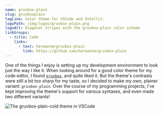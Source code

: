 ```yaml
---
name: gruvbox-plain
slug: gruvboxplain
tagLine: Color theme for VSCode and IntelliJ.
logoPath: /img/logos/gruvbox-plain.png
logoAlt: Diagonal stripes with the gruvbox-plain color scheme
linkGroups:
  - title: Code
    links:
      - text: hermannm/gruvbox-plain
        link: https://github.com/hermannm/gruvbox-plain
---
```


One of the things I enjoy is setting up my development environment to look just the way I like it.
When looking around for a good color theme for my code editor, I found
[`gruvbox`](https://github.com/morhetz/gruvbox#readme), and quite liked it. But the theme's
contrasts were still a bit too sharp for my taste, so I decided to make my own, plainer variant:
_`gruvbox-plain`_. Over the course of my programming projects, I've kept improving the theme's
support for various syntaxes, and even made two different variants!

![The gruvbox-plain-cold theme in VSCode](/img/screenshots/gruvbox-plain.png)
